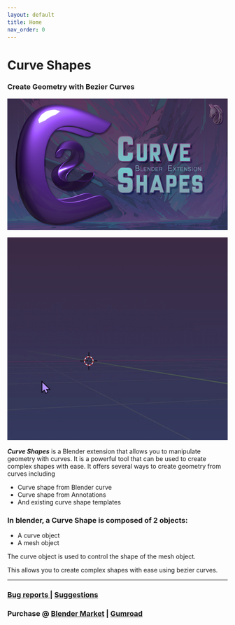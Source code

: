 ```yaml
---
layout: default
title: Home
nav_order: 0
---
```


# Curve Shapes
### Create Geometry with Bezier Curves

[<img src="assets/1920.png" width="600" height="300"
/>](https://www.youtube.com/embed/B26cHAafp8s)

![AnnToCs2](assets/AnnToCs.gif)

***Curve Shapes*** is a Blender extension that allows you to manipulate geometry with curves. It is a powerful tool that can be used to create complex shapes with ease. It offers several ways to create geometry from curves including 
* Curve shape from Blender curve
* Curve shape from Annotations
* And existing curve shape templates

### In blender, a Curve Shape is composed of 2 objects: 
* A curve object 
* A mesh object

The curve object is used to control the shape of the mesh object. 

This allows you to create complex shapes with ease using bezier curves.

***

### [Bug reports ](https://github.com/MadPonyInteractive/CurveShapes/issues) | [Suggestions](https://github.com/MadPonyInteractive/CurveShapes/discussions)

### Purchase @ [Blender Market](https://www.blendermarket.com/products/curve-shapes) | [Gumroad](https://mad-pony-interactive.gumroad.com/l/zttlm)

